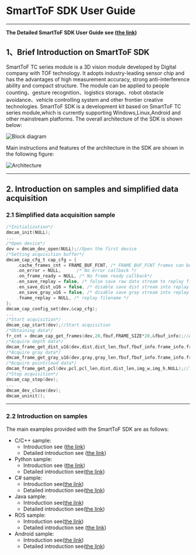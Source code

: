 
# SmartToF SDK User Guide

------
**The Detailed SmartToF SDK User Guide see ([the link](https://smarttofdoc.readthedocs.io/en/latest/))**

## 1、Brief Introduction on SmartToF SDK 
SmartToF TC series module is a 3D vision module developed by Digital company with TOF technology. It adopts industry-leading sensor chip and has the advantages of high measurement accuracy, strong anti-interference ability and compact structure. The module can be applied to people counting、gesture recognition、logistics storage、robot obstacle avoidance、vehicle controlling system and other frontier creative technologies. SmartToF SDK is a development kit based on SmartToF TC series module,which is currently supporting Windows,Linux,Android and other mainstream platforms. The overall architecture of the SDK is shown below:

![Block diagram](https://github.com/smarttofsdk/doctest/raw/master/source/Introduction/image/Overview.png)

Main instructions and features of the architecture in the SDK are shown in the following figure:

![Architecture](https://github.com/smarttofsdk/doctest/raw/master/source/Introduction/image/Components.png)

------

## 2. Introduction on samples and simplified data acquisition

### 2.1 Simplified data acquisition sample
~~~C
/*Initialization*/
dmcam_init(NULL);
...
/*Open device*/
dev = dmcam_dev_open(NULL);//Open the first device
/*Setting acquisition buffer*/
dmcam_cap_cfg_t cap_cfg = {
    .cache_frames_cnt = FRAME_BUF_FCNT, /* FRAME_BUF_FCNT frames can be cached in frame buffer*/
    .on_error = NULL,      /* No error callback */
    .on_frame_ready = NULL, /* No frame ready callback*/
    .en_save_replay = false, /* false save raw data stream to replay file */
    .en_save_dist_u16 = false, /* disable save dist stream into replay file */
    .en_save_gray_u16 = false, /* disable save gray stream into replay file*/
    .fname_replay = NULL, /* replay filename */
};
dmcam_cap_config_set(dev,&cap_cfg);
...
/*Start acquisition*/
dmcam_cap_start(dev);//Start acquisition
/*Obtaining data*/
fr_cnt = dmcam_cap_get_frames(dev,20,fbuf,FRAME_SIZE*20,&fbuf_info);//Acquire 20 frames
/*Acquire depth data*/
dmcam_frame_get_dist_u16(dev,dist,dist_len,fbuf,fbuf_info.frame_info.frame_size, &fbuf_info.frame_info);//Transform one frame to depth data
/*Acquire gray data*/
dmcam_frame_get_gray_u16(dev,gray,gray_len,fbuf,fbuf_info.frame_info.frame_size, &fbuf_info.frame_info);;//Transform one frame to gray data
/*Acquire pointcloud data*/
dmcam_frame_get_pcl(dev,pcl,pcl_len,dist,dist_len,img_w,img_h,NULL);//Transform the depth data to pointcloud data
/*Stop acquisition*/
dmcam_cap_stop(dev);
...
dmcam_dev_close(dev);
dmcam_uninit();
~~~
------

### 2.2 Introduction on samples

The main examples provided with the SmartToF SDK are as follows:

- C/C++ sample:
  - Introduction see ([the link](https://smarttofdoc.readthedocs.io/en/latest/Tutorial/C_C++/index.html))
  - Detailed introduction see ([the link](https://smarttofdoc.readthedocs.io/en/latest/Tutorial/Python/index.html))
- Python sample:
  - Introduction see ([the link](https://smarttofdoc.readthedocs.io/en/latest/Tutorial/Python/index.html))
  - Detailed introduction see([the link](https://smarttofdoc.readthedocs.io/en/latest/Reference/Python/index.html))
- C# sample:
  - Introduction see([the link](https://smarttofdoc.readthedocs.io/en/latest/Tutorial/Csharp/index.html))
  - Detailed introduction see([the link](https://smarttofdoc.readthedocs.io/en/latest/Reference/Csharp/index.html))
- Java sample:
  - Introduction see([the link](https://smarttofdoc.readthedocs.io/en/latest/Tutorial/Java/index.html))
  - Detailed introduction see([the link](https://smarttofdoc.readthedocs.io/en/latest/Reference/Java/index.html))
- ROS sample:
  - Introduction see([the link](https://smarttofdoc.readthedocs.io/en/latest/Tutorial/ROS/index.html))
  - Detailed introduction see ([the link](https://smarttofdoc.readthedocs.io/en/latest/Reference/ROS/index.html))
- Android sample:
  - Introduction see([the link](https://smarttofdoc.readthedocs.io/en/latest/Tutorial/Android/Androidapk.html))
  - Detailed introduction see([the link](https://smarttofdoc.readthedocs.io/en/latest/Reference/Android/index.html))

